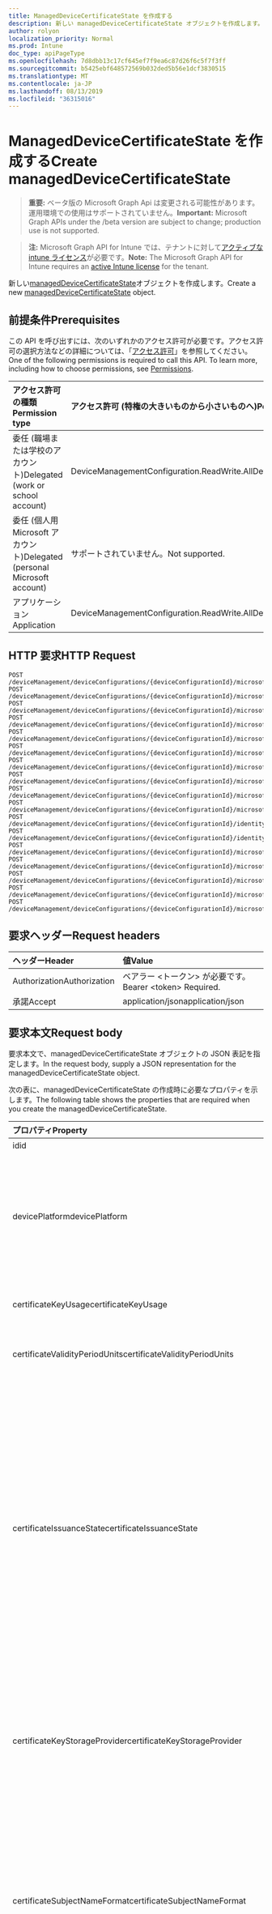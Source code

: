 ```yaml
---
title: ManagedDeviceCertificateState を作成する
description: 新しい managedDeviceCertificateState オブジェクトを作成します。
author: rolyon
localization_priority: Normal
ms.prod: Intune
doc_type: apiPageType
ms.openlocfilehash: 7d8dbb13c17cf645ef7f9ea6c87d26f6c5f7f3ff
ms.sourcegitcommit: b5425ebf648572569b032ded5b56e1dcf3830515
ms.translationtype: MT
ms.contentlocale: ja-JP
ms.lasthandoff: 08/13/2019
ms.locfileid: "36315016"
---
```

# <a name="create-manageddevicecertificatestate"></a><span data-ttu-id="4f877-103">ManagedDeviceCertificateState を作成する</span><span class="sxs-lookup"><span data-stu-id="4f877-103">Create managedDeviceCertificateState</span></span>

> <span data-ttu-id="4f877-104">**重要:** ベータ版の Microsoft Graph Api は変更される可能性があります。運用環境での使用はサポートされていません。</span><span class="sxs-lookup"><span data-stu-id="4f877-104">**Important:** Microsoft Graph APIs under the /beta version are subject to change; production use is not supported.</span></span>

> <span data-ttu-id="4f877-105">**注:** Microsoft Graph API for Intune では、テナントに対して[アクティブな intune ライセンス](https://go.microsoft.com/fwlink/?linkid=839381)が必要です。</span><span class="sxs-lookup"><span data-stu-id="4f877-105">**Note:** The Microsoft Graph API for Intune requires an [active Intune license](https://go.microsoft.com/fwlink/?linkid=839381) for the tenant.</span></span>

<span data-ttu-id="4f877-106">新しい[managedDeviceCertificateState](../resources/intune-deviceconfig-manageddevicecertificatestate.md)オブジェクトを作成します。</span><span class="sxs-lookup"><span data-stu-id="4f877-106">Create a new [managedDeviceCertificateState](../resources/intune-deviceconfig-manageddevicecertificatestate.md) object.</span></span>

## <a name="prerequisites"></a><span data-ttu-id="4f877-107">前提条件</span><span class="sxs-lookup"><span data-stu-id="4f877-107">Prerequisites</span></span>
<span data-ttu-id="4f877-p101">この API を呼び出すには、次のいずれかのアクセス許可が必要です。アクセス許可の選択方法などの詳細については、「[アクセス許可](/graph/permissions-reference)」を参照してください。</span><span class="sxs-lookup"><span data-stu-id="4f877-p101">One of the following permissions is required to call this API. To learn more, including how to choose permissions, see [Permissions](/graph/permissions-reference).</span></span>

|<span data-ttu-id="4f877-110">アクセス許可の種類</span><span class="sxs-lookup"><span data-stu-id="4f877-110">Permission type</span></span>|<span data-ttu-id="4f877-111">アクセス許可 (特権の大きいものから小さいものへ)</span><span class="sxs-lookup"><span data-stu-id="4f877-111">Permissions (from most to least privileged)</span></span>|
|:---|:---|
|<span data-ttu-id="4f877-112">委任 (職場または学校のアカウント)</span><span class="sxs-lookup"><span data-stu-id="4f877-112">Delegated (work or school account)</span></span>|<span data-ttu-id="4f877-113">DeviceManagementConfiguration.ReadWrite.All</span><span class="sxs-lookup"><span data-stu-id="4f877-113">DeviceManagementConfiguration.ReadWrite.All</span></span>|
|<span data-ttu-id="4f877-114">委任 (個人用 Microsoft アカウント)</span><span class="sxs-lookup"><span data-stu-id="4f877-114">Delegated (personal Microsoft account)</span></span>|<span data-ttu-id="4f877-115">サポートされていません。</span><span class="sxs-lookup"><span data-stu-id="4f877-115">Not supported.</span></span>|
|<span data-ttu-id="4f877-116">アプリケーション</span><span class="sxs-lookup"><span data-stu-id="4f877-116">Application</span></span>|<span data-ttu-id="4f877-117">DeviceManagementConfiguration.ReadWrite.All</span><span class="sxs-lookup"><span data-stu-id="4f877-117">DeviceManagementConfiguration.ReadWrite.All</span></span>|

## <a name="http-request"></a><span data-ttu-id="4f877-118">HTTP 要求</span><span class="sxs-lookup"><span data-stu-id="4f877-118">HTTP Request</span></span>
<!-- {
  "blockType": "ignored"
}
-->
``` http
POST /deviceManagement/deviceConfigurations/{deviceConfigurationId}/microsoft.graph.iosPkcsCertificateProfile/managedDeviceCertificateStates
POST /deviceManagement/deviceConfigurations/{deviceConfigurationId}/microsoft.graph.iosScepCertificateProfile/managedDeviceCertificateStates
POST /deviceManagement/deviceConfigurations/{deviceConfigurationId}/microsoft.graph.macOSScepCertificateProfile/managedDeviceCertificateStates
POST /deviceManagement/deviceConfigurations/{deviceConfigurationId}/microsoft.graph.androidPkcsCertificateProfile/managedDeviceCertificateStates
POST /deviceManagement/deviceConfigurations/{deviceConfigurationId}/microsoft.graph.androidScepCertificateProfile/managedDeviceCertificateStates
POST /deviceManagement/deviceConfigurations/{deviceConfigurationId}/microsoft.graph.iosImportedPFXCertificateProfile/managedDeviceCertificateStates
POST /deviceManagement/deviceConfigurations/{deviceConfigurationId}/microsoft.graph.macOSImportedPFXCertificateProfile/managedDeviceCertificateStates
POST /deviceManagement/deviceConfigurations/{deviceConfigurationId}/microsoft.graph.androidImportedPFXCertificateProfile/managedDeviceCertificateStates
POST /deviceManagement/deviceConfigurations/{deviceConfigurationId}/microsoft.graph.androidWorkProfileScepCertificateProfile/managedDeviceCertificateStates
POST /deviceManagement/deviceConfigurations/{deviceConfigurationId}/microsoft.graph.androidForWorkImportedPFXCertificateProfile/managedDeviceCertificateStates
POST /deviceManagement/deviceConfigurations/{deviceConfigurationId}/identityCertificate/microsoft.graph.androidForWorkPkcsCertificateProfile/managedDeviceCertificateStates
POST /deviceManagement/deviceConfigurations/{deviceConfigurationId}/identityCertificate/microsoft.graph.androidForWorkScepCertificateProfile/managedDeviceCertificateStates
POST /deviceManagement/deviceConfigurations/{deviceConfigurationId}/microsoft.graph.windowsPhone81VpnConfiguration/identityCertificate/microsoft.graph.windowsPhone81SCEPCertificateProfile/managedDeviceCertificateStates
POST /deviceManagement/deviceConfigurations/{deviceConfigurationId}/microsoft.graph.windowsWifiEnterpriseEAPConfiguration/identityCertificateForClientAuthentication/microsoft.graph.windows10PkcsCertificateProfile/managedDeviceCertificateStates
POST /deviceManagement/deviceConfigurations/{deviceConfigurationId}/microsoft.graph.windowsWifiEnterpriseEAPConfiguration/identityCertificateForClientAuthentication/microsoft.graph.windows81SCEPCertificateProfile/managedDeviceCertificateStates
POST /deviceManagement/deviceConfigurations/{deviceConfigurationId}/microsoft.graph.windowsWifiEnterpriseEAPConfiguration/identityCertificateForClientAuthentication/microsoft.graph.windows10ImportedPFXCertificateProfile/managedDeviceCertificateStates
POST /deviceManagement/deviceConfigurations/{deviceConfigurationId}/microsoft.graph.windowsWifiEnterpriseEAPConfiguration/identityCertificateForClientAuthentication/microsoft.graph.windowsPhone81ImportedPFXCertificateProfile/managedDeviceCertificateStates
```

## <a name="request-headers"></a><span data-ttu-id="4f877-119">要求ヘッダー</span><span class="sxs-lookup"><span data-stu-id="4f877-119">Request headers</span></span>
|<span data-ttu-id="4f877-120">ヘッダー</span><span class="sxs-lookup"><span data-stu-id="4f877-120">Header</span></span>|<span data-ttu-id="4f877-121">値</span><span class="sxs-lookup"><span data-stu-id="4f877-121">Value</span></span>|
|:---|:---|
|<span data-ttu-id="4f877-122">Authorization</span><span class="sxs-lookup"><span data-stu-id="4f877-122">Authorization</span></span>|<span data-ttu-id="4f877-123">ベアラー &lt;トークン&gt; が必要です。</span><span class="sxs-lookup"><span data-stu-id="4f877-123">Bearer &lt;token&gt; Required.</span></span>|
|<span data-ttu-id="4f877-124">承諾</span><span class="sxs-lookup"><span data-stu-id="4f877-124">Accept</span></span>|<span data-ttu-id="4f877-125">application/json</span><span class="sxs-lookup"><span data-stu-id="4f877-125">application/json</span></span>|

## <a name="request-body"></a><span data-ttu-id="4f877-126">要求本文</span><span class="sxs-lookup"><span data-stu-id="4f877-126">Request body</span></span>
<span data-ttu-id="4f877-127">要求本文で、managedDeviceCertificateState オブジェクトの JSON 表記を指定します。</span><span class="sxs-lookup"><span data-stu-id="4f877-127">In the request body, supply a JSON representation for the managedDeviceCertificateState object.</span></span>

<span data-ttu-id="4f877-128">次の表に、managedDeviceCertificateState の作成時に必要なプロパティを示します。</span><span class="sxs-lookup"><span data-stu-id="4f877-128">The following table shows the properties that are required when you create the managedDeviceCertificateState.</span></span>

|<span data-ttu-id="4f877-129">プロパティ</span><span class="sxs-lookup"><span data-stu-id="4f877-129">Property</span></span>|<span data-ttu-id="4f877-130">型</span><span class="sxs-lookup"><span data-stu-id="4f877-130">Type</span></span>|<span data-ttu-id="4f877-131">説明</span><span class="sxs-lookup"><span data-stu-id="4f877-131">Description</span></span>|
|:---|:---|:---|
|<span data-ttu-id="4f877-132">id</span><span class="sxs-lookup"><span data-stu-id="4f877-132">id</span></span>|<span data-ttu-id="4f877-133">文字列</span><span class="sxs-lookup"><span data-stu-id="4f877-133">String</span></span>|<span data-ttu-id="4f877-134">エンティティのキー。</span><span class="sxs-lookup"><span data-stu-id="4f877-134">Key of the entity.</span></span>|
|<span data-ttu-id="4f877-135">devicePlatform</span><span class="sxs-lookup"><span data-stu-id="4f877-135">devicePlatform</span></span>|[<span data-ttu-id="4f877-136">devicePlatformType</span><span class="sxs-lookup"><span data-stu-id="4f877-136">devicePlatformType</span></span>](../resources/intune-shared-deviceplatformtype.md)|<span data-ttu-id="4f877-137">デバイスプラットフォーム。</span><span class="sxs-lookup"><span data-stu-id="4f877-137">Device platform.</span></span> <span data-ttu-id="4f877-138">可能な値は、`android`、`androidForWork`、`iOS`、`macOS`、`windowsPhone81`、`windows81AndLater`、`windows10AndLater`、`androidWorkProfile`、`unknown` です。</span><span class="sxs-lookup"><span data-stu-id="4f877-138">Possible values are: `android`, `androidForWork`, `iOS`, `macOS`, `windowsPhone81`, `windows81AndLater`, `windows10AndLater`, `androidWorkProfile`, `unknown`.</span></span>|
|<span data-ttu-id="4f877-139">certificateKeyUsage</span><span class="sxs-lookup"><span data-stu-id="4f877-139">certificateKeyUsage</span></span>|[<span data-ttu-id="4f877-140">keyUsages</span><span class="sxs-lookup"><span data-stu-id="4f877-140">keyUsages</span></span>](../resources/intune-deviceconfig-keyusages.md)|<span data-ttu-id="4f877-141">キー使用法。</span><span class="sxs-lookup"><span data-stu-id="4f877-141">Key usage.</span></span> <span data-ttu-id="4f877-142">可能な値は、`keyEncipherment`、`digitalSignature` です。</span><span class="sxs-lookup"><span data-stu-id="4f877-142">Possible values are: `keyEncipherment`, `digitalSignature`.</span></span>|
|<span data-ttu-id="4f877-143">certificateValidityPeriodUnits</span><span class="sxs-lookup"><span data-stu-id="4f877-143">certificateValidityPeriodUnits</span></span>|[<span data-ttu-id="4f877-144">certificateValidityPeriodScale</span><span class="sxs-lookup"><span data-stu-id="4f877-144">certificateValidityPeriodScale</span></span>](../resources/intune-deviceconfig-certificatevalidityperiodscale.md)|<span data-ttu-id="4f877-145">有効期間の単位。</span><span class="sxs-lookup"><span data-stu-id="4f877-145">Validity period units.</span></span> <span data-ttu-id="4f877-146">可能な値は、`days`、`months`、`years` です。</span><span class="sxs-lookup"><span data-stu-id="4f877-146">Possible values are: `days`, `months`, `years`.</span></span>|
|<span data-ttu-id="4f877-147">certificateIssuanceState</span><span class="sxs-lookup"><span data-stu-id="4f877-147">certificateIssuanceState</span></span>|[<span data-ttu-id="4f877-148">certificateIssuanceStates</span><span class="sxs-lookup"><span data-stu-id="4f877-148">certificateIssuanceStates</span></span>](../resources/intune-deviceconfig-certificateissuancestates.md)|<span data-ttu-id="4f877-149">発行状態。</span><span class="sxs-lookup"><span data-stu-id="4f877-149">Issuance State.</span></span> <span data-ttu-id="4f877-150">可能な値: `unknown`、 `challengeIssued` `challengeIssueFailed` `requestCreationFailed` `requestSubmitFailed` `challengeValidationSucceeded` `challengeValidationFailed` `issueFailed` `issuePending` `issued` `responseProcessingFailed` `responsePending`、、、、、、、、、、、、 `enrollmentSucceeded` `enrollmentNotNeeded` `revoked` `removedFromCollection` `renewVerified` `installFailed` `installed`, `deleteFailed`, `deleted`, `renewalRequested`, `requested`.</span><span class="sxs-lookup"><span data-stu-id="4f877-150">Possible values are: `unknown`, `challengeIssued`, `challengeIssueFailed`, `requestCreationFailed`, `requestSubmitFailed`, `challengeValidationSucceeded`, `challengeValidationFailed`, `issueFailed`, `issuePending`, `issued`, `responseProcessingFailed`, `responsePending`, `enrollmentSucceeded`, `enrollmentNotNeeded`, `revoked`, `removedFromCollection`, `renewVerified`, `installFailed`, `installed`, `deleteFailed`, `deleted`, `renewalRequested`, `requested`.</span></span>|
|<span data-ttu-id="4f877-151">certificateKeyStorageProvider</span><span class="sxs-lookup"><span data-stu-id="4f877-151">certificateKeyStorageProvider</span></span>|[<span data-ttu-id="4f877-152">keyStorageProviderOption</span><span class="sxs-lookup"><span data-stu-id="4f877-152">keyStorageProviderOption</span></span>](../resources/intune-deviceconfig-keystorageprovideroption.md)|<span data-ttu-id="4f877-153">キーストレージプロバイダー。</span><span class="sxs-lookup"><span data-stu-id="4f877-153">Key Storage Provider.</span></span> <span data-ttu-id="4f877-154">使用可能な値は、`useTpmKspOtherwiseUseSoftwareKsp`、`useTpmKspOtherwiseFail`、`usePassportForWorkKspOtherwiseFail`、`useSoftwareKsp` です。</span><span class="sxs-lookup"><span data-stu-id="4f877-154">Possible values are: `useTpmKspOtherwiseUseSoftwareKsp`, `useTpmKspOtherwiseFail`, `usePassportForWorkKspOtherwiseFail`, `useSoftwareKsp`.</span></span>|
|<span data-ttu-id="4f877-155">certificateSubjectNameFormat</span><span class="sxs-lookup"><span data-stu-id="4f877-155">certificateSubjectNameFormat</span></span>|[<span data-ttu-id="4f877-156">subjectNameFormat</span><span class="sxs-lookup"><span data-stu-id="4f877-156">subjectNameFormat</span></span>](../resources/intune-deviceconfig-subjectnameformat.md)|<span data-ttu-id="4f877-157">サブジェクト名の形式。</span><span class="sxs-lookup"><span data-stu-id="4f877-157">Subject name format.</span></span> <span data-ttu-id="4f877-158">可能な値は、`commonName`、`commonNameIncludingEmail`、`commonNameAsEmail`、`custom`、`commonNameAsIMEI`、`commonNameAsSerialNumber`、`commonNameAsAadDeviceId`、`commonNameAsIntuneDeviceId`、`commonNameAsDurableDeviceId` です。</span><span class="sxs-lookup"><span data-stu-id="4f877-158">Possible values are: `commonName`, `commonNameIncludingEmail`, `commonNameAsEmail`, `custom`, `commonNameAsIMEI`, `commonNameAsSerialNumber`, `commonNameAsAadDeviceId`, `commonNameAsIntuneDeviceId`, `commonNameAsDurableDeviceId`.</span></span>|
|<span data-ttu-id="4f877-159">certificateSubjectAlternativeNameFormat</span><span class="sxs-lookup"><span data-stu-id="4f877-159">certificateSubjectAlternativeNameFormat</span></span>|[<span data-ttu-id="4f877-160">subjectAlternativeNameType</span><span class="sxs-lookup"><span data-stu-id="4f877-160">subjectAlternativeNameType</span></span>](../resources/intune-deviceconfig-subjectalternativenametype.md)|<span data-ttu-id="4f877-161">サブジェクトの別名形式。</span><span class="sxs-lookup"><span data-stu-id="4f877-161">Subject alternative name format.</span></span> <span data-ttu-id="4f877-162">可能な値は、`none`、`emailAddress`、`userPrincipalName`、`customAzureADAttribute`、`domainNameService` です。</span><span class="sxs-lookup"><span data-stu-id="4f877-162">Possible values are: `none`, `emailAddress`, `userPrincipalName`, `customAzureADAttribute`, `domainNameService`.</span></span>|
|<span data-ttu-id="4f877-163">certificateRevokeStatus</span><span class="sxs-lookup"><span data-stu-id="4f877-163">certificateRevokeStatus</span></span>|[<span data-ttu-id="4f877-164">certificateRevocationStatus</span><span class="sxs-lookup"><span data-stu-id="4f877-164">certificateRevocationStatus</span></span>](../resources/intune-deviceconfig-certificaterevocationstatus.md)|<span data-ttu-id="4f877-165">状態を取り消します。</span><span class="sxs-lookup"><span data-stu-id="4f877-165">Revoke status.</span></span> <span data-ttu-id="4f877-166">可能な値は、`none`、`pending`、`issued`、`failed`、`revoked` です。</span><span class="sxs-lookup"><span data-stu-id="4f877-166">Possible values are: `none`, `pending`, `issued`, `failed`, `revoked`.</span></span>|
|<span data-ttu-id="4f877-167">certificateProfileDisplayName</span><span class="sxs-lookup"><span data-stu-id="4f877-167">certificateProfileDisplayName</span></span>|<span data-ttu-id="4f877-168">String</span><span class="sxs-lookup"><span data-stu-id="4f877-168">String</span></span>|<span data-ttu-id="4f877-169">証明書プロファイルの表示名</span><span class="sxs-lookup"><span data-stu-id="4f877-169">Certificate profile display name</span></span>|
|<span data-ttu-id="4f877-170">deviceDisplayName</span><span class="sxs-lookup"><span data-stu-id="4f877-170">deviceDisplayName</span></span>|<span data-ttu-id="4f877-171">String</span><span class="sxs-lookup"><span data-stu-id="4f877-171">String</span></span>|<span data-ttu-id="4f877-172">デバイスの表示名</span><span class="sxs-lookup"><span data-stu-id="4f877-172">Device display name</span></span>|
|<span data-ttu-id="4f877-173">userDisplayName</span><span class="sxs-lookup"><span data-stu-id="4f877-173">userDisplayName</span></span>|<span data-ttu-id="4f877-174">String</span><span class="sxs-lookup"><span data-stu-id="4f877-174">String</span></span>|<span data-ttu-id="4f877-175">ユーザーの表示名</span><span class="sxs-lookup"><span data-stu-id="4f877-175">User display name</span></span>|
|<span data-ttu-id="4f877-176">certificateExpirationDateTime</span><span class="sxs-lookup"><span data-stu-id="4f877-176">certificateExpirationDateTime</span></span>|<span data-ttu-id="4f877-177">DateTimeOffset</span><span class="sxs-lookup"><span data-stu-id="4f877-177">DateTimeOffset</span></span>|<span data-ttu-id="4f877-178">証明書の有効期限</span><span class="sxs-lookup"><span data-stu-id="4f877-178">Certificate expiry date</span></span>|
|<span data-ttu-id="4f877-179">certificateLastIssuanceStateChangedDateTime</span><span class="sxs-lookup"><span data-stu-id="4f877-179">certificateLastIssuanceStateChangedDateTime</span></span>|<span data-ttu-id="4f877-180">DateTimeOffset</span><span class="sxs-lookup"><span data-stu-id="4f877-180">DateTimeOffset</span></span>|<span data-ttu-id="4f877-181">証明書の発行状態の最終変更</span><span class="sxs-lookup"><span data-stu-id="4f877-181">Last certificate issuance state change</span></span>|
|<span data-ttu-id="4f877-182">lastCertificateStateChangeDateTime</span><span class="sxs-lookup"><span data-stu-id="4f877-182">lastCertificateStateChangeDateTime</span></span>|<span data-ttu-id="4f877-183">DateTimeOffset</span><span class="sxs-lookup"><span data-stu-id="4f877-183">DateTimeOffset</span></span>|<span data-ttu-id="4f877-184">証明書の発行状態の最終変更</span><span class="sxs-lookup"><span data-stu-id="4f877-184">Last certificate issuance state change</span></span>|
|<span data-ttu-id="4f877-185">certificateIssuer</span><span class="sxs-lookup"><span data-stu-id="4f877-185">certificateIssuer</span></span>|<span data-ttu-id="4f877-186">String</span><span class="sxs-lookup"><span data-stu-id="4f877-186">String</span></span>|<span data-ttu-id="4f877-187">発行者</span><span class="sxs-lookup"><span data-stu-id="4f877-187">Issuer</span></span>|
|<span data-ttu-id="4f877-188">certificateThumbprint</span><span class="sxs-lookup"><span data-stu-id="4f877-188">certificateThumbprint</span></span>|<span data-ttu-id="4f877-189">String</span><span class="sxs-lookup"><span data-stu-id="4f877-189">String</span></span>|<span data-ttu-id="4f877-190">拇印</span><span class="sxs-lookup"><span data-stu-id="4f877-190">Thumbprint</span></span>|
|<span data-ttu-id="4f877-191">certificateSerialNumber</span><span class="sxs-lookup"><span data-stu-id="4f877-191">certificateSerialNumber</span></span>|<span data-ttu-id="4f877-192">String</span><span class="sxs-lookup"><span data-stu-id="4f877-192">String</span></span>|<span data-ttu-id="4f877-193">シリアル番号</span><span class="sxs-lookup"><span data-stu-id="4f877-193">Serial number</span></span>|
|<span data-ttu-id="4f877-194">certificateKeyLength</span><span class="sxs-lookup"><span data-stu-id="4f877-194">certificateKeyLength</span></span>|<span data-ttu-id="4f877-195">Int32</span><span class="sxs-lookup"><span data-stu-id="4f877-195">Int32</span></span>|<span data-ttu-id="4f877-196">キーの長さ</span><span class="sxs-lookup"><span data-stu-id="4f877-196">Key length</span></span>|
|<span data-ttu-id="4f877-197">certificateEnhancedKeyUsage</span><span class="sxs-lookup"><span data-stu-id="4f877-197">certificateEnhancedKeyUsage</span></span>|<span data-ttu-id="4f877-198">String</span><span class="sxs-lookup"><span data-stu-id="4f877-198">String</span></span>|<span data-ttu-id="4f877-199">拡張キーの使用</span><span class="sxs-lookup"><span data-stu-id="4f877-199">Extended key usage</span></span>|
|<span data-ttu-id="4f877-200">certificateValidityPeriod</span><span class="sxs-lookup"><span data-stu-id="4f877-200">certificateValidityPeriod</span></span>|<span data-ttu-id="4f877-201">Int32</span><span class="sxs-lookup"><span data-stu-id="4f877-201">Int32</span></span>|<span data-ttu-id="4f877-202">有効期間</span><span class="sxs-lookup"><span data-stu-id="4f877-202">Validity period</span></span>|
|<span data-ttu-id="4f877-203">certificateSubjectNameFormatString</span><span class="sxs-lookup"><span data-stu-id="4f877-203">certificateSubjectNameFormatString</span></span>|<span data-ttu-id="4f877-204">String</span><span class="sxs-lookup"><span data-stu-id="4f877-204">String</span></span>|<span data-ttu-id="4f877-205">カスタムサブジェクト名の形式のサブジェクト名の書式指定文字列</span><span class="sxs-lookup"><span data-stu-id="4f877-205">Subject name format string for custom subject name formats</span></span>|
|<span data-ttu-id="4f877-206">certificateSubjectAlternativeNameFormatString</span><span class="sxs-lookup"><span data-stu-id="4f877-206">certificateSubjectAlternativeNameFormatString</span></span>|<span data-ttu-id="4f877-207">String</span><span class="sxs-lookup"><span data-stu-id="4f877-207">String</span></span>|<span data-ttu-id="4f877-208">カスタム書式のサブジェクトの別名書式文字列</span><span class="sxs-lookup"><span data-stu-id="4f877-208">Subject alternative name format string for custom formats</span></span>|
|<span data-ttu-id="4f877-209">certificateIssuanceDateTime</span><span class="sxs-lookup"><span data-stu-id="4f877-209">certificateIssuanceDateTime</span></span>|<span data-ttu-id="4f877-210">DateTimeOffset</span><span class="sxs-lookup"><span data-stu-id="4f877-210">DateTimeOffset</span></span>|<span data-ttu-id="4f877-211">発行日</span><span class="sxs-lookup"><span data-stu-id="4f877-211">Issuance date</span></span>|
|<span data-ttu-id="4f877-212">certificateErrorCode</span><span class="sxs-lookup"><span data-stu-id="4f877-212">certificateErrorCode</span></span>|<span data-ttu-id="4f877-213">Int32</span><span class="sxs-lookup"><span data-stu-id="4f877-213">Int32</span></span>|<span data-ttu-id="4f877-214">エラー コード</span><span class="sxs-lookup"><span data-stu-id="4f877-214">Error code</span></span>|



## <a name="response"></a><span data-ttu-id="4f877-215">応答</span><span class="sxs-lookup"><span data-stu-id="4f877-215">Response</span></span>
<span data-ttu-id="4f877-216">成功した場合、このメソッド`201 Created`は応答コードと、応答本文で[managedDeviceCertificateState](../resources/intune-deviceconfig-manageddevicecertificatestate.md)オブジェクトを返します。</span><span class="sxs-lookup"><span data-stu-id="4f877-216">If successful, this method returns a `201 Created` response code and a [managedDeviceCertificateState](../resources/intune-deviceconfig-manageddevicecertificatestate.md) object in the response body.</span></span>

## <a name="example"></a><span data-ttu-id="4f877-217">例</span><span class="sxs-lookup"><span data-stu-id="4f877-217">Example</span></span>

### <a name="request"></a><span data-ttu-id="4f877-218">要求</span><span class="sxs-lookup"><span data-stu-id="4f877-218">Request</span></span>
<span data-ttu-id="4f877-219">以下は、要求の例です。</span><span class="sxs-lookup"><span data-stu-id="4f877-219">Here is an example of the request.</span></span>
``` http
POST https://graph.microsoft.com/beta/deviceManagement/deviceConfigurations/{deviceConfigurationId}/microsoft.graph.iosPkcsCertificateProfile/managedDeviceCertificateStates
Content-type: application/json
Content-length: 1517

{
  "@odata.type": "#microsoft.graph.managedDeviceCertificateState",
  "devicePlatform": "androidForWork",
  "certificateKeyUsage": "digitalSignature",
  "certificateValidityPeriodUnits": "months",
  "certificateIssuanceState": "challengeIssued",
  "certificateKeyStorageProvider": "useTpmKspOtherwiseFail",
  "certificateSubjectNameFormat": "commonNameIncludingEmail",
  "certificateSubjectAlternativeNameFormat": "emailAddress",
  "certificateRevokeStatus": "pending",
  "certificateProfileDisplayName": "Certificate Profile Display Name value",
  "deviceDisplayName": "Device Display Name value",
  "userDisplayName": "User Display Name value",
  "certificateExpirationDateTime": "2017-01-01T00:02:14.9489247-08:00",
  "certificateLastIssuanceStateChangedDateTime": "2017-01-01T00:00:27.7468732-08:00",
  "lastCertificateStateChangeDateTime": "2017-01-01T00:01:10.7144639-08:00",
  "certificateIssuer": "Certificate Issuer value",
  "certificateThumbprint": "Certificate Thumbprint value",
  "certificateSerialNumber": "Certificate Serial Number value",
  "certificateKeyLength": 4,
  "certificateEnhancedKeyUsage": "Certificate Enhanced Key Usage value",
  "certificateValidityPeriod": 9,
  "certificateSubjectNameFormatString": "Certificate Subject Name Format String value",
  "certificateSubjectAlternativeNameFormatString": "Certificate Subject Alternative Name Format String value",
  "certificateIssuanceDateTime": "2016-12-31T23:59:41.5044473-08:00",
  "certificateErrorCode": 4
}
```

### <a name="response"></a><span data-ttu-id="4f877-220">応答</span><span class="sxs-lookup"><span data-stu-id="4f877-220">Response</span></span>
<span data-ttu-id="4f877-p110">以下は、応答の例です。注:簡潔にするために、ここに示す応答オブジェクトは切り詰められている場合があります。すべてのプロパティは実際の呼び出しから返されます。</span><span class="sxs-lookup"><span data-stu-id="4f877-p110">Here is an example of the response. Note: The response object shown here may be truncated for brevity. All of the properties will be returned from an actual call.</span></span>
``` http
HTTP/1.1 201 Created
Content-Type: application/json
Content-Length: 1566

{
  "@odata.type": "#microsoft.graph.managedDeviceCertificateState",
  "id": "d99bc884-c884-d99b-84c8-9bd984c89bd9",
  "devicePlatform": "androidForWork",
  "certificateKeyUsage": "digitalSignature",
  "certificateValidityPeriodUnits": "months",
  "certificateIssuanceState": "challengeIssued",
  "certificateKeyStorageProvider": "useTpmKspOtherwiseFail",
  "certificateSubjectNameFormat": "commonNameIncludingEmail",
  "certificateSubjectAlternativeNameFormat": "emailAddress",
  "certificateRevokeStatus": "pending",
  "certificateProfileDisplayName": "Certificate Profile Display Name value",
  "deviceDisplayName": "Device Display Name value",
  "userDisplayName": "User Display Name value",
  "certificateExpirationDateTime": "2017-01-01T00:02:14.9489247-08:00",
  "certificateLastIssuanceStateChangedDateTime": "2017-01-01T00:00:27.7468732-08:00",
  "lastCertificateStateChangeDateTime": "2017-01-01T00:01:10.7144639-08:00",
  "certificateIssuer": "Certificate Issuer value",
  "certificateThumbprint": "Certificate Thumbprint value",
  "certificateSerialNumber": "Certificate Serial Number value",
  "certificateKeyLength": 4,
  "certificateEnhancedKeyUsage": "Certificate Enhanced Key Usage value",
  "certificateValidityPeriod": 9,
  "certificateSubjectNameFormatString": "Certificate Subject Name Format String value",
  "certificateSubjectAlternativeNameFormatString": "Certificate Subject Alternative Name Format String value",
  "certificateIssuanceDateTime": "2016-12-31T23:59:41.5044473-08:00",
  "certificateErrorCode": 4
}
```







